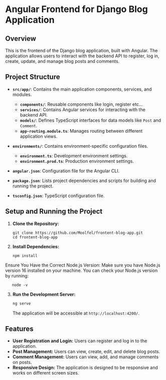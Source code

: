 
# Angular Frontend for Django Blog Application

## Overview

This is the frontend of the Django blog application, built with Angular. The application allows users to interact with the backend API to register, log in, create, update, and manage blog posts and comments.

## Project Structure

- **`src/app/`**: Contains the main application components, services, and modules.
  - **`components/`**: Reusable components like login, register etc...
  - **`services/`**: Contains Angular services for interacting with the backend API.
  - **`models/`**: Defines TypeScript interfaces for data models like `Post` and `Comment`.
  - **`app-routing.module.ts`**: Manages routing between different application views.

- **`environments/`**: Contains environment-specific configuration files.
  - **`environment.ts`**: Development environment settings.
  - **`environment.prod.ts`**: Production environment settings.

- **`angular.json`**: Configuration file for the Angular CLI.
- **`package.json`**: Lists project dependencies and scripts for building and running the project.
- **`tsconfig.json`**: TypeScript configuration file.

## Setup and Running the Project

1. **Clone the Repository:**
   ```
   git clone https://github.com/Moolfel/frontent-blog-app.git
   cd frontent-blog-app
   ```

2. **Install Dependencies:**
   ```
   npm install
   ```
Ensure You Have the Correct Node.js Version: Make sure you have Node.js version 16 installed on your machine. You can check your Node.js version by running:

```
   node -v
```

3. **Run the Development Server:**
   ```bash
   ng serve
   ```

   The application will be accessible at `http://localhost:4200/`.

## Features

- **User Registration and Login:** Users can register and log in to the application.
- **Post Management:** Users can view, create, edit, and delete blog posts.
- **Comment Management:** Users can view, add, and manage comments on posts.
- **Responsive Design:** The application is designed to be responsive and works on different screen sizes.
